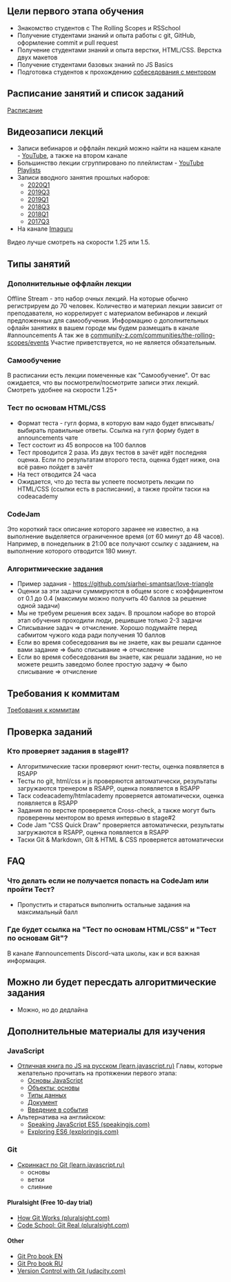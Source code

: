 ## Цели первого этапа обучения
- Знакомство студентов с The Rolling Scopes и RSSchool
- Получение студентами знаний и опыта работы с git, GitHub, оформление commit и pull request
- Получение студентами знаний и опыта верстки, HTML/CSS. Верстка двух макетов
- Получение студентами базовых знаний по JS Basics
- Подготовка студентов к прохождению [собеседования с ментором](technical-screening.md)

## Расписание занятий и список заданий

[Расписание](https://docs.google.com/spreadsheets/d/1oM2O8DtjC0HodB3j7hcIResaWBw8P18tXkOl1ymelvE/edit#gid=0)

## Видеозаписи лекций
   - Записи вебинаров и оффлайн лекций можно найти на нашем канале - [YouTube](https://www.youtube.com/user/therollingscopes), а также на втором канале
   - Большинство лекции сгруппировано по плейлистам - [YouTube Playlists](https://www.youtube.com/user/therollingscopes/playlists)
   - Записи вводного занятия прошлых наборов:
       - [2020Q1](https://youtu.be/1ric9J-iYGM)
       - [2019Q3](https://youtu.be/cDNpoHMeL9U)
       - [2019Q1](https://youtu.be/13KzPeWlhuE)
       - [2018Q3](https://youtu.be/Gp0P4LP9QOg)
       - [2018Q1](https://youtu.be/fqZVq-I2Zt4)
       - [2017Q3](https://youtu.be/ch5vXi45ttg)
   - На канале [Imaguru](https://www.youtube.com/channel/UCiJcyyoWidR2gYmwSy0yyPQ)

  Видео лучше смотреть на скорости 1.25 или 1.5.

## Типы занятий
### Дополнительные оффлайн лекции
Offline Stream - это набор очных лекций. На которые обычно регистрируем до 70 человек. Количество и материал лекции зависит от преподавателя, но коррелирует с материалом вебинаров и лекций предложенных для самообучения.
Информацию о дополнительных офлайн занятиях в вашем городе мы будем размещать в канале #announcements
А так же в [community-z.com/communities/the-rolling-scopes/events](https://community-z.com/communities/the-rolling-scopes/events)
Участие приветствуется, но не является обязательным.

### Самообучение
В расписании есть лекции помеченные как "Самообучение". От вас ожидается, что вы посмотрели/посмотрите записи этих лекций. Смотреть удобнее на скорости 1.25+

### Тест по основам HTML/CSS
- Формат теста - гугл форма, в которую вам надо будет вписывать/выбирать правильные ответы. Ссылка на гугл форму будет в announcements чате
- Тест состоит из 45 вопросов на 100 баллов
- Тест проводится 2 раза. Из двух тестов в зачёт идёт последняя оценка. Если по результатам второго теста, оценка будет ниже, она всё равно пойдет в зачёт
- На тест отводится 24 часа
- Ожидается, что до теста вы успеете посмотреть лекции по HTML/CSS (ссылки есть в расписании), а также пройти таски на codeacademy

### CodeJam
Это короткий таск описание которого заранее не известно, а на выполнение выделяется ограниченное время (от 60 минут до 48 часов).
Например, в понедельник в 21:00 все получают ссылку с заданием, на выполнение которого отводится 180 минут.

### Алгоритмические задания
- Пример задания - https://github.com/siarhei-smantsar/love-triangle
- Оценки за эти задачи суммируются в общем score с коэффициентом от 0.1 до 0.4 (максимум можно получить 40 баллов за решение одной задачи)
- Мы не требуем решения всех задач. В прошлом наборе во второй этап обучения проходили люди, решившие только 2-3 задачи
- Списывание задач ⇒ отчисление. Хорошо подумайте перед сабмитом чужого кода ради получения 10 баллов
- Если во время собеседования вы не знаете, как вы решали сданное вами задание ⇒ было списывание ⇒ отчисление
- Если во время собеседования вы знаете, как решали задание, но не можете решить заведомо более простую задачу ⇒ было списывание ⇒ отчисление

## Требования к коммитам
[Требования к коммитам](git-convention.md)

## Проверка заданий
### Кто проверяет задания в stage#1?
- Алгоритмические таски проверяют юнит-тесты, оценка появляется в RSAPP
- Тесты по git, html/css и js проверяются автоматически, результаты загружаются тренером в RSAPP, оценка появляется в RSAPP
- Таск codeacademy/htmlacademy проверяется автоматически, оценка появляется в RSAPP
- Задания по верстке проверяется Cross-check, а также могут быть проверенны ментором во время интервью в stage#2
- Code Jam "CSS Quick Draw" проверяется автоматически, результаты загружаются в RSAPP, оценка появляется в RSAPP
- Таски Git & Markdown, GIt & HTML & CSS проверяется автоматически

## FAQ
### Что делать если не получается попасть на CodeJam или пройти Тест?
- Пропустить и стараться выполнить остальные задания на максимальный балл

### Где будет ссылка на "Тест по основам HTML/CSS" и "Тест по основам Git"?
В канале #announcements Discord-чата школы, как и вся важная информация.

## Можно ли будет пересдать алгоритмические задания
- Можно, но до дедлайна

## Дополнительные материалы для изучения
### JavaScript
- [Отличная книга по JS на русском (learn.javascript.ru)](https://learn.javascript.ru/)
Главы, которые желательно прочитать на протяжении первого этапа:
   - [Основы JavaScript](https://learn.javascript.ru/first-steps)
   - [Объекты: основы](https://learn.javascript.ru/object-basics)
   - [Типы данных](https://learn.javascript.ru/data-types)
   - [Документ](https://learn.javascript.ru/document)
   - [Введение в события](https://learn.javascript.ru/events)
- Альтернатива на английском:
     * [Speaking JavaScript ES5 (speakingjs.com)](http://speakingjs.com/es5/)
     * [Exploring ES6 (exploringjs.com)](https://exploringjs.com/es6/)

### Git 
- [Скринкаст по Git (learn.javascript.ru)](https://learn.javascript.ru/screencast/git/)
    - основы
    - ветки
    - слияние

#### Pluralsight (Free 10-day trial)
- [How Git Works (pluralsight.com)](https://www.pluralsight.com/courses/how-git-works/)
- [Code School: Git Real (pluralsight.com)](https://www.pluralsight.com/courses/code-school-git-real/)

#### Other
- [Git Pro book EN](https://git-scm.com/book/en/v2/)
- [Git Pro book RU](https://git-scm.com/book/ru/v2/)
- [Version Control with Git (udacity.com)](https://www.udacity.com/course/version-control-with-git--ud123/)
